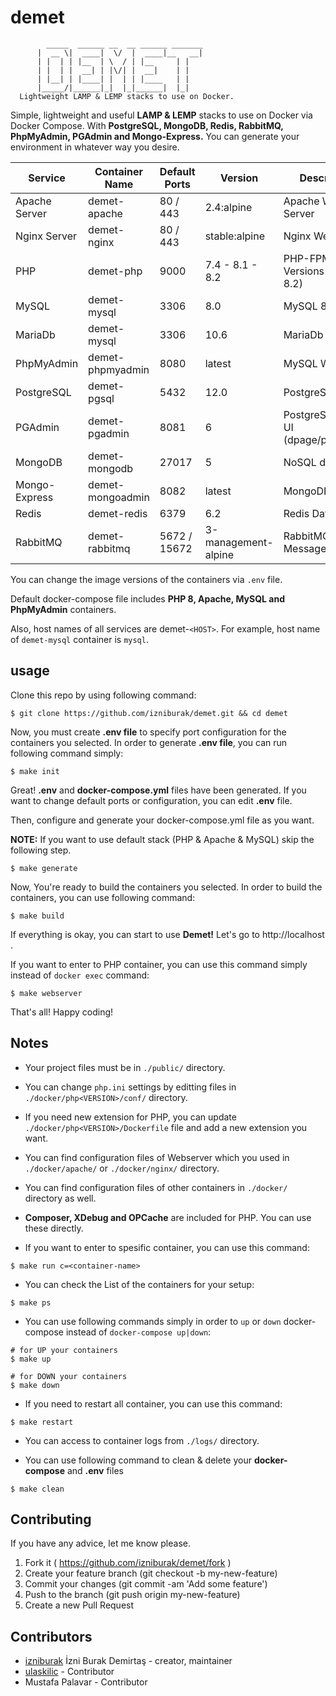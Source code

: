 # demet

```
        _____  ______ __  __ ______ _______ 
      |  __ \|  ____|  \/  |  ____|__   __|
      | |  | | |__  | \  / | |__     | |   
      | |  | |  __| | |\/| |  __|    | |   
      | |__| | |____| |  | | |____   | |   
      |_____/|______|_|  |_|______|  |_|   
  Lightweight LAMP & LEMP stacks to use on Docker.
```

Simple, lightweight and useful **LAMP & LEMP** stacks to use on Docker via Docker Compose. With **PostgreSQL, MongoDB, Redis, RabbitMQ, PhpMyAdmin, PGAdmin and Mongo-Express.** You can generate your environment in whatever way you desire.

| Service       | Container Name   | Default Ports | Version       | Description                      |
|---------------|------------------|---------------|---------------|----------------------------------|
| Apache Server | demet-apache     | 80 / 443      | 2.4:alpine    | Apache Web Server                |
| Nginx Server  | demet-nginx      | 80 / 443      | stable:alpine | Nginx Web Server                 |
| PHP           | demet-php        | 9000          | 7.4 - 8.1 - 8.2 | PHP-FPM Versions (Default: 8.2)       |
| MySQL         | demet-mysql      | 3306          | 8.0           | MySQL 8.0       |
| MariaDb         | demet-mysql      | 3306          | 10.6           | MariaDb 10.6       |
| PhpMyAdmin    | demet-phpmyadmin | 8080          | latest        | MySQL Web UI                     |
| PostgreSQL    | demet-pgsql      | 5432          | 12.0          | PostgreSQL 12.0. |
| PGAdmin       | demet-pgadmin    | 8081          | 6        | PostgreSQL Web UI (dpage/pgadmin4)               |
| MongoDB       | demet-mongodb    | 27017         | 5        | NoSQL database                   |
| Mongo-Express | demet-mongoadmin | 8082          | latest        | MongoDB Web UI                   |
| Redis         | demet-redis      | 6379          | 6.2           | Redis Database                   |
| RabbitMQ      | demet-rabbitmq   | 5672 / 15672  | 3-management-alpine  | RabbitMQ Message Queue           |

You can change the image versions of the containers via `.env` file.

Default docker-compose file includes **PHP 8, Apache, MySQL and PhpMyAdmin** containers.

Also, host names of all services are demet-`<HOST>`. For example, host name of `demet-mysql` container is `mysql`.

## usage
Clone this repo by using following command:
```
$ git clone https://github.com/izniburak/demet.git && cd demet
```
Now, you must create **.env file** to specify port configuration for the containers you selected. In order to generate **.env file**, you can run following command simply:
```
$ make init
```
Great! **.env** and **docker-compose.yml** files have been generated.
If you want to change default ports or configuration,
you can edit **.env** file.

Then, configure and generate your docker-compose.yml file as you want.

**NOTE:** If you want to use default stack (PHP & Apache & MySQL) skip the following step.
```
$ make generate
```

Now, You're ready to build the containers you selected.
In order to build the containers, you can use following command:
```
$ make build
```
If everything is okay, you can start to use **Demet!**
Let's go to http://localhost .

If you want to enter to PHP container, you can use this command simply instead of `docker exec` command:
```
$ make webserver
```

That's all! Happy coding!

## Notes
- Your project files must be in `./public/` directory.

- You can change `php.ini` settings by editting files in `./docker/php<VERSION>/conf/` directory.

- If you need new extension for PHP, you can update `./docker/php<VERSION>/Dockerfile` file and add a new extension you want.

- You can find configuration files of Webserver which you used in `./docker/apache/` or `./docker/nginx/` directory.

- You can find configuration files of other containers in `./docker/` directory as well.

- **Composer, XDebug and OPCache** are included for PHP. You can use these directly.

- If you want to enter to spesific container, you can use this command:
```
$ make run c=<container-name>
```

- You can check the List of the containers for your setup:
```
$ make ps
```

- You can use following commands simply in order to `up` or `down` docker-compose instead of `docker-compose up|down`:
```
# for UP your containers
$ make up

# for DOWN your containers
$ make down
```

- If you need to restart all container, you can use this command:
```
$ make restart
```

- You can access to container logs from `./logs/` directory.

- You can use following command to clean & delete your **docker-compose** and **.env** files
```
$ make clean
```

## Contributing
If you have any advice, let me know please.

1. Fork it ( https://github.com/izniburak/demet/fork )
2. Create your feature branch (git checkout -b my-new-feature)
3. Commit your changes (git commit -am 'Add some feature')
4. Push to the branch (git push origin my-new-feature)
5. Create a new Pull Request

## Contributors

- [izniburak](https://github.com/izniburak) İzni Burak Demirtaş - creator, maintainer
- [ulaskilic](https://github.com/ulaskilic) - Contributor
- Mustafa Palavar - Contributor
